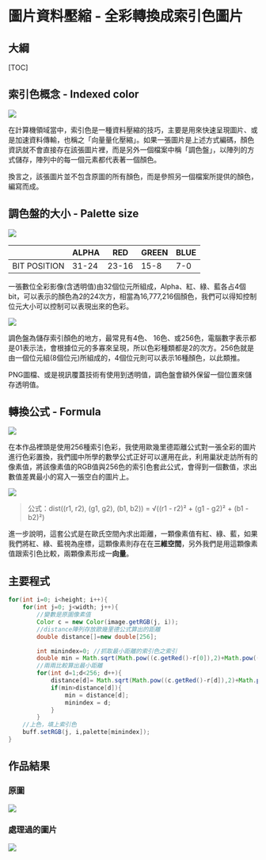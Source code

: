 # 圖片資料壓縮 - 全彩轉換成索引色圖片
## 大綱

[TOC]

## 索引色概念 - Indexed color
![](https://i.imgur.com/RKpdZgW.png)

在計算機領域當中，索引色是一種資料壓縮的技巧，主要是用來快速呈現圖片、或是加速資料傳輸，也稱之「向量量化壓縮」。如果一張圖片是上述方式編碼，顏色資訊就不會直接存在該張圖片裡，而是另外一個檔案中稱「調色盤」，以陣列的方式儲存，陣列中的每一個元素都代表著一個顏色。

換言之，該張圖片並不包含原圖的所有顏色，而是參照另一個檔案所提供的顏色，編寫而成。

調色盤的大小 - Palette size
---
![](https://i.imgur.com/QaSSchQ.png)


|              | ALPHA |  RED  | GREEN | BLUE |
|--------------|-------|-------|-------|------|
| BIT POSITION | 31-24 | 23-16 |  15-8 | 7-0  |

一張數位全彩影像(含透明值)由32個位元所組成，Alpha、紅、綠、藍各占4個bit，可以表示的顏色為2的24次方，相當為16,777,216‬個顏色，我們可以得知控制位元大小可以控制可以表現出來的色彩。

![](https://i.imgur.com/fZo44nF.png)

調色盤為儲存索引顏色的地方，最常見有4色、 16色、或256色，電腦數字表示都是01表示法，會根據位元的多寡來呈現，所以色彩種類都是2的次方。256色就是由一個位元組(8個位元)所組成的，4個位元則可以表示16種顏色，以此類推。

PNG圖檔、或是視訊覆蓋技術有使用到透明值，調色盤會額外保留一個位置來儲存透明值。


轉換公式 - Formula
---
![](https://i.imgur.com/W8U1hjx.png)

在本作品裡頭是使用256種索引色彩，我使用歐幾里德距離公式對一張全彩的圖片進行色彩置換，我們國中所學的數學公式正好可以運用在此，利用巢狀走訪所有的像素值，將該像素值的RGB值與256色的索引色套此公式，會得到一個數值，求出數值差異最小的寫入一張空白的圖片上。


![](https://i.imgur.com/c85pxJs.png)
>公式：dist((r1, r2), (g1, g2), (b1, b2)) = √((r1 - r2)² + (g1 - g2)² + (b1 - b2)²)

進一步說明，這套公式是在歐氏空間內求出距離，一顆像素值有紅、綠、藍，如果我們將紅、綠、藍視為座標，這顆像素則存在在**三維空間**，另外我們是用這顆像素值跟索引色比較，兩顆像素形成一**向量**。

## 主要程式
```java
for(int i=0; i<height; i++){
    for(int j=0; j<width; j++){	
        //變數是原圖像素值
        Color c = new Color(image.getRGB(j, i));
        //distance陣列存放歐幾里德公式算出的距離
        double distance[]=new double[256];

        int minindex=0; //抓取最小距離的索引色之索引
        double min = Math.sqrt(Math.pow((c.getRed()-r[0]),2)+Math.pow((c.getGreen()-g[0]),2)+Math.pow((c.getBlue()-b[0]),2));
        //兩兩比較算出最小距離
        for(int d=1;d<256; d++){
            distance[d]= Math.sqrt(Math.pow((c.getRed()-r[d]),2)+Math.pow((c.getGreen()-g[d]),2)+Math.pow((c.getBlue()-b[d]),2));
            if(min>distance[d]){
                min = distance[d];
                minindex = d;
            }
        }
    //上色，填上索引色
    buff.setRGB(j, i,palette[minindex]);
}
``` 
作品結果
---
### 原圖
![](https://i.imgur.com/nBbKWyQ.png)

### 處理過的圖片
![](https://i.imgur.com/VAKR4aP.png)
